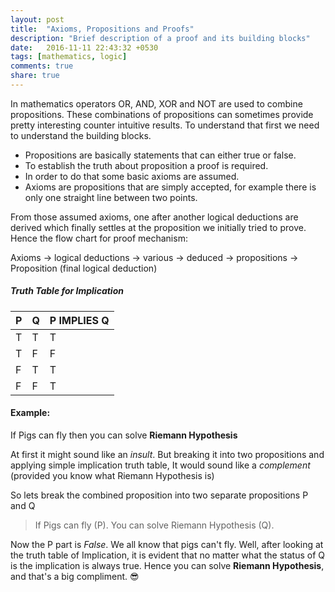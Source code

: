 ```yaml
---
layout: post
title:  "Axioms, Propositions and Proofs"
description: "Brief description of a proof and its building blocks"
date:   2016-11-11 22:43:32 +0530
tags: [mathematics, logic]
comments: true
share: true
---
```


In mathematics  operators OR, AND, XOR and NOT are used to combine propositions.
These combinations of propositions can sometimes provide pretty interesting counter intuitive results.
To understand that first we need to understand the building blocks.


* Propositions are basically statements that can either true or false.
* To establish the truth about proposition a proof is required. 
* In order to do that some basic axioms are assumed. 
* Axioms are propositions that are simply accepted, for example there is only one straight line between two points.

From those assumed axioms, one after another logical deductions are derived which finally settles at the proposition we initially tried to prove.
Hence the flow chart for proof mechanism:

Axioms  \-\>  logical deductions  \-\>  various  \-\>  deduced  \-\>  propositions  \-\>  Proposition (final logical deduction)

##### Truth Table for Implication

**P**|**Q**|**P IMPLIES Q**
-------|--------|-------
T      |T     |T
T      |F     |F
F      |T     |T
F      |F     |T

#### Example:
If Pigs can fly then you can solve **Riemann Hypothesis**

At first it might sound like an *insult*. But breaking it into two propositions and applying simple implication truth table, It would sound like a *complement* (provided you know what Riemann Hypothesis is)

So lets break the combined proposition into two separate propositions P and Q

> If Pigs can fly (P).
> You can solve Riemann Hypothesis (Q).

Now the P part is *False*. We all know that pigs can't fly. Well, after looking at the truth table of Implication, it is evident that no matter what the status of Q is the implication is always true. 
Hence you can solve **Riemann Hypothesis**, and that's a big compliment. :sunglasses:  
